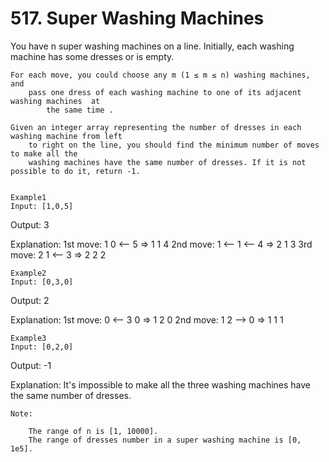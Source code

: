 # 517. Super Washing Machines

You have n super washing machines on a line. Initially, each washing machine has some
        dresses or is empty.
    

    For each move, you could choose any m (1 ≤ m ≤ n) washing machines, and
        pass one dress of each washing machine to one of its adjacent washing machines  at
            the same time . 

    Given an integer array representing the number of dresses in each washing machine from left
        to right on the line, you should find the minimum number of moves to make all the
        washing machines have the same number of dresses. If it is not possible to do it, return -1.
    

    Example1
    Input: [1,0,5]

Output: 3

Explanation:
1st move:    1     0 <-- 5    =>    1     1     4
2nd move:    1 <-- 1 <-- 4    =>    2     1     3
3rd move:    2     1 <-- 3    =>    2     2     2

    Example2
    Input: [0,3,0]

Output: 2

Explanation:
1st move:    0 <-- 3     0    =>    1     2     0
2nd move:    1     2 --> 0    =>    1     1     1

    Example3
    Input: [0,2,0]

Output: -1

Explanation:
It's impossible to make all the three washing machines have the same number of dresses.

    

    Note:
    
        The range of n is [1, 10000].
        The range of dresses number in a super washing machine is [0, 1e5].
